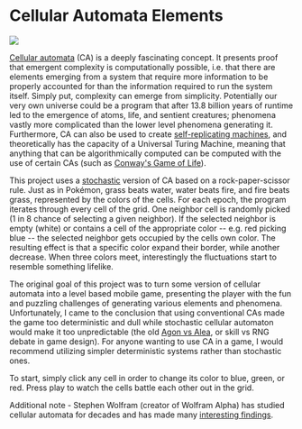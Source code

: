 # Cellular Automata Elements

![](CellularGIF.gif)




<a href="https://en.wikipedia.org/wiki/Cellular_automaton">Cellular automata</a> (CA) is a deeply fascinating concept. It presents proof that emergent complexity is computationally possible, i.e. that there are elements emerging from a system that require more information to be properly accounted for than the information required to run the system itself. Simply put, complexity can emerge from simplicity. Potentially our very own universe could be a program that after 13.8 billion years of runtime led to the emergence of atoms, life, and sentient creatures; phenomena vastly more complicated than the lower level phenomena generating it. Furthermore, CA can also be used to create <a href="https://en.wikipedia.org/wiki/Von_Neumann_universal_constructor">self-replicating machines</a>, and theoretically has the capacity of a Universal Turing Machine, meaning that anything that can be algorithmically computed can be computed with the use of certain CAs (such as <a href="https://en.wikipedia.org/wiki/Conway%27s_Game_of_Life)">Conway's Game of Life</a>).

This project uses a <a href="https://en.wikipedia.org/wiki/Stochastic_cellular_automaton">stochastic</a> version of CA based on a rock-paper-scissor rule. Just as in Pokémon, grass beats water, water beats fire, and fire beats grass, represented by the colors of the cells. For each epoch, the program iterates through every cell of the grid. One neighbor cell is randomly picked (1 in 8 chance of selecting a given neighbor). If the selected neighbor is empty (white) or contains a cell of the appropriate color -- e.g. red picking blue -- the selected neighbor gets occupied by the cells own color. The resulting effect is that a specific color expand their border, while another decrease. When three colors meet, interestingly the fluctuations start to resemble something lifelike.

The original goal of this project was to turn some version of cellular automata into a level based mobile game, presenting the player with the fun and puzzling challenges of generating various elements and phenomena. Unfortunately, I came to the conclusion that using conventional CAs made the game too deterministic and dull while stochastic cellular automaton would make it too unpredictable (the old <a href="https://en.wikipedia.org/wiki/Man,_Play_and_Games)">Agon vs Alea</a>, or skill vs RNG debate in game design). For anyone wanting to use CA in a game, I would recommend utilizing simpler deterministic systems rather than stochastic ones.

To start, simply click any cell in order to change its color to blue, green, or red. Press play to watch the cells battle each other out in the grid.

Additional note - Stephen Wolfram (creator of Wolfram Alpha) has studied cellular automata for decades and has made many <a href="https://en.wikipedia.org/wiki/A_New_Kind_of_Science">interesting findings</a>.
